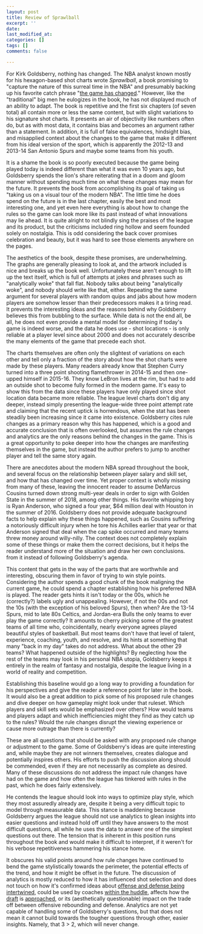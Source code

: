 ```yaml
---
layout: post
title: Review of Sprawlball
excerpt: ''
date: 
last_modified_at: 
categories: []
tags: []
comments: false

---
```

For Kirk Goldsberry, nothing has changed. The NBA analyst known mostly for his hexagon-based shot charts wrote _Sprawlball_, a book promising to "capture the nature of this surreal time in the NBA" and presumably backing up his favorite catch phrase "[the game has changed](https://twitter.com/kirkgoldsberry/status/1250764411041652736)." However, like the "traditional" big men he eulogizes in the book, he has not displayed much of an ability to adapt. The book is repetitive and the first six chapters (of seven total) all contain more or less the same content, but with slight variations to his signature shot charts. It presents an air of objectivity like numbers often do, but as with most data, it contains bias and becomes an argument rather than a statement. In addition, it is full of false equivalences, hindsight bias, and misapplied context about the changes to the game that make it different from his ideal version of the sport, which is apparently the 2012-13 and 2013-14 San Antonio Spurs and maybe some teams from his youth.

It is a shame the book is so poorly executed because the game being played today is indeed different than what it was even 10 years ago, but Goldsberry spends the lion's share reiterating that in a doom and gloom manner without spending much time on what these changes may mean for the future. It prevents the book from accomplishing its goal of taking us "taking us on a visual tour of the modern NBA". The little time he does spend on the future is in the last chapter, easily the best and most interesting one, and yet even here everything is about how to change the rules so the game can look more like its past instead of what innovations may lie ahead. It is quite alright to not blindly sing the praises of the league and its product, but the criticisms included ring hollow and seem founded solely on nostalgia. This is odd considering the back cover promises celebration and beauty, but it was hard to see those elements anywhere on the pages.

The aesthetics of the book, despite these promises, are underwhelming. The graphs are generally pleasing to look at, and the artwork included is nice and breaks up the book well. Unfortunately these aren't enough to lift up the text itself, which is full of attempts at jokes and phrases such as "analytically woke" that fall flat. Nobody talks about being "analytically woke", and nobody should write like that, either. Repeating the same argument for several players with random quips and jabs about how modern players are somehow lesser than their predecessors makes it a tiring read. It prevents the interesting ideas and the reasons behind why Goldsberry believes this from bubbling to the surface. While data is not the end all, be all, he does not even provide a mental model for determining if today's game is indeed worse, and the data he does use - shot locations - is only reliable at a player level since about 2000 and does not accurately describe the many elements of the game that precede each shot.

The charts themselves are often only the slightest of variations on each other and tell only a fraction of the story about how the shot charts were made by these players. Many readers already know that Stephen Curry turned into a three point shooting flamethrower in 2014-15 and then one-upped himself in 2015-16. They know LeBron lives at the rim, but had to add an outside shot to become fully formed in the modern game. It's easy to show this from the data since these players have only played since shot location data became more reliable. The league level charts don't dig any deeper, instead simply presenting the league-wide three point attempt rate and claiming that the recent uptick is horrendous, when the stat has been steadily been increasing since it came into existence. Goldsberry cites rule changes as a primary reason why this has happened, which is a good and accurate conclusion that is often overlooked, but assumes the rule changes and analytics are the only reasons behind the changes in the game. This is a great opportunity to poke deeper into how the changes are manifesting themselves in the game, but instead the author prefers to jump to another player and tell the same story again.

There are anecdotes about the modern NBA spread throughout the book, and several focus on the relationship between player salary and skill set, and how that has changed over time. Yet proper context is wholly missing from many of these, leaving the innocent reader to assume DeMarcus Cousins turned down strong multi-year deals in order to sign with Golden State in the summer of 2018, among other things. His favorite whipping boy is Ryan Anderson, who signed a four year, $64 million deal with Houston in the summer of 2016. Goldsberry does not provide adequate background facts to help explain why these things happened, such as Cousins suffering a notoriously difficult injury when he tore his Achilles earlier that year or that Anderson signed that deal when the cap spike occurred and many teams threw money around willy-nilly. The context does not completely explain some of these things or make them the correct decisions, but it helps the reader understand more of the situation and draw her own conclusions. from it instead of following Goldsberry's agenda.

This content that gets in the way of the parts that are worthwhile and interesting, obscuring them in favor of trying to win style points. Considering the author spends a good chunk of the book maligning the current game, he could spend a chapter establishing how his preferred NBA is played. The reader gets hints it isn't today or the 00s, which he (correctly?) labels ugly and unappealing. However, if not the 00s and not the 10s (with the exception of his beloved Spurs), then when? Are the 13-14 Spurs, mid to late 80s Celtics, and Jordan-era Bulls the only teams to ever play the game correctly? It amounts to cherry picking some of the greatest teams of all time who, coincidentally, nearly everyone agrees played beautiful styles of basketball. But most teams don't have that level of talent, experience, coaching, youth, and resolve, and its hints at something that many "back in my day" takes do not address. What about the other 29 teams? What happened outside of the highlights? By neglecting how the rest of the teams may look in his personal NBA utopia, Goldsberry keeps it entirely in the realm of fantasy and nostalgia, despite the league living in a world of reality and competition.

Establishing this baseline would go a long way to providing a foundation for his perspectives and give the reader a reference point for later in the book. It would also be a great addition to pick some of his proposed rule changes and dive deeper on how gameplay might look under that ruleset. Which players and skill sets would be emphasized over others? How would teams and players adapt and which inefficiencies might they find as they catch up to the rules? Would the rule changes disrupt the viewing experience or cause more outrage than there is currently?

These are all questions that should be asked with any proposed rule change or adjustment to the game. Some of Goldsberry's ideas are quite interesting and, while maybe they are not winners themselves, creates dialogue and potentially inspires others. His efforts to push the discussion along should be commended, even if they are not necessarily as complete as desired. Many of these discussions do not address the impact  rule changes have had on the game and how often the league has tinkered with rules in the past, which he does fairly extensively.

He contends the league should look into ways to optimize play style, which they most assuredly already are, despite it being a very difficult topic to model through measurable data. This stance is maddening because Goldsberry argues the league should not use analytics to glean insights into easier questions and instead hold off until they have answers to the most difficult questions, all while he uses the data to answer one of the simplest questions out there. The tension that is inherent in this position runs throughout the book and would make it difficult to interpret, if it weren't for his verbose repetitiveness hammering his stance home. 

It obscures his valid points around how rule changes have continued to bend the game stylistically towards the perimeter, the potential effects of the trend, and how it might be offset in the future. The discussion of analytics is mostly reduced to how it has influenced shot selection and does not touch on how it's confirmed ideas about [offense and defense being intertwined](https://www.washingtonpost.com/news/fancy-stats/wp/2015/03/17/why-bad-offensive-plays-can-ruin-defense-in-the-nba/), could be used by coaches [within the huddle](http://www.sloansportsconference.com/wp-content/uploads/2018/02/1006.pdf), affects how the [draft](https://tothemean.com/tools/draft-models/#/) is [approached](http://www.sloansportsconference.com/wp-content/uploads/2019/02/ValuingProtectionsonNBADraftPicks_Sloan_2_18_2019.pdf), or its (aesthetically questionable) impact on the trade off between offensive rebounding and defense. Analytics are not yet capable of handling some of Goldsberry's questions, but that does not mean it cannot build towards the tougher questions through other, easier insights. Namely, that 3 > 2, which will never change.